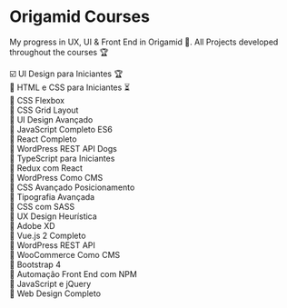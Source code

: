 # Origamid Courses
My progress in UX, UI &amp; Front End in Origamid 🐺. All Projects developed throughout the courses 🏆

☑️ UI Design para Iniciantes 🏆<br>
🔲 HTML e CSS para Iniciantes ⏳<br>
🔲 CSS Flexbox<br>
🔲 CSS Grid Layout<br>
🔲 UI Design Avançado<br>
🔲 JavaScript Completo ES6<br>
🔲 React Completo<br>
🔲 WordPress REST API Dogs<br>
🔲 TypeScript para Iniciantes<br>
🔲 Redux com React<br>
🔲 WordPress Como CMS<br>
🔲 CSS Avançado Posicionamento<br>
🔲 Tipografia Avançada<br>
🔲 CSS com SASS<br>
🔲 UX Design Heurística<br>
🔲 Adobe XD<br>
🔲 Vue.js 2 Completo<br>
🔲 WordPress REST API<br>
🔲 WooCommerce Como CMS<br>
🔲 Bootstrap 4<br>
🔲 Automação Front End com NPM<br>
🔲 JavaScript e jQuery<br>
🔲 Web Design Completo<br>
